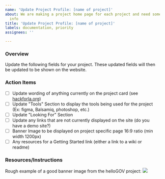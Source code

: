 ```yaml
---
name: 'Update Project Profile: [name of project]'
about: We are making a project home page for each project and need some additional
  info
title: 'Update Project Profile: [name of project]'
labels: documentation, priority
assignees: ''

---
```


### Overview
Update the following fields for your project. These updated fields will then be updated to be shown on the website.

### Action Items
- [ ] Update wording of anything currently on the project card (see [hackforla.org](https://www.hackforla.org/))
- [ ] Update "Tools" Section to display the tools being used for the project (Ex: figma, Balsamiq, photoshop, etc.)
- [ ] Update "Looking For" Section
- [ ] Update any links that are not currently displayed on the site (do you have a demo site?)
- [ ] Banner Image to be displayed on project specific page 16:9 ratio (min width 1200px)
- [ ] Any resources for a Getting Started link (either a link to a wiki or readme)

### Resources/Instructions
Rough example of a good banner image from the helloGOV project:
![](https://user-images.githubusercontent.com/37763229/71553521-b75f6580-29c5-11ea-892e-0f0391069dc7.png)
